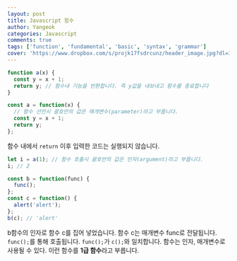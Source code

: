 ```yaml
---
layout: post
title: Javascript 함수
author: Yangeok
categories: Javascript
comments: true
tags: ['function', 'fundamental', 'basic', 'syntax', 'grammar']
cover: 'https://www.dropbox.com/s/projk17fsdrcunz/header_image.jpg?dl=1'
---
```


```javascript
function a(x) {
  const y = x + 1;
  return y; // 함수내 기능을 반환합니다. 즉 y값을 내보내고 함수를 종료합니다
}
```

```javascript
const a = function(x) {
  // 함수 선언시 괄호안의 값은 매개변수(parameter)라고 부릅니다.
  const y = x + 1;
  return y;
};
```

함수 내에서 `return` 이후 입력한 코드는 실행되지 않습니다.

```javascript
let i = a(1); // 함수 호출시 괄호안의 값은 인자(argument)라고 부릅니다.
i; // 2
```

```javascript
const b = function(func) {
  func();
};
const c = function() {
  alert('alert');
};
b(c); // 'alert'
```

b함수의 인자로 함수 c를 집어 넣었습니다. 함수 c는 매개변수 func로 전달됩니다. `func();`를 통해 호출됩니다. `func();`가 `c();`와 일치합니다. 함수는 인자, 매개변수로 사용될 수 있다. 이런 함수를 **1급 함수**라고 부릅니다.
